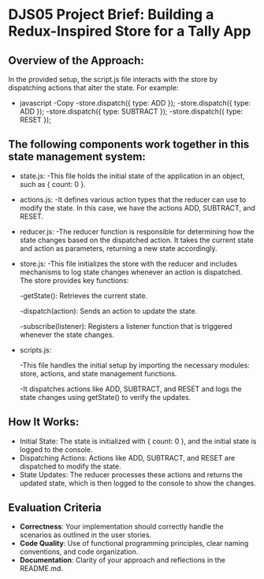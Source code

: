 # DJS05 Project Brief: Building a Redux-Inspired Store for a Tally App

## Overview of the Approach:
In the provided setup, the script.js file interacts with the store by dispatching actions that alter the state. For example:

- javascript
  -Copy
  -store.dispatch({ type: ADD });
  -store.dispatch({ type: ADD });
  -store.dispatch({ type: SUBTRACT });
  -store.dispatch({ type: RESET });

## The following components work together in this state management system:

- state.js:
  -This file holds the initial state of the application in an object, such as { count: 0 }.

- actions.js:
  -It defines various action types that the reducer can use to modify the state. In this case, we have the actions ADD, SUBTRACT, and RESET.

- reducer.js:
  -The reducer function is responsible for determining how the state changes based on the dispatched action. It takes the current state and action as parameters, returning a new state accordingly.

- store.js:
  -This file initializes the store with the reducer and includes mechanisms to log state changes whenever an action is dispatched. The store provides key functions:

   -getState(): Retrieves the current state.

   -dispatch(action): Sends an action to update the state.

   -subscribe(listener): Registers a listener function that is triggered whenever the state changes.

- scripts.js:

  -This file handles the initial setup by importing the necessary modules: store, actions, and state management functions.

  -It dispatches actions like ADD, SUBTRACT, and RESET and logs the state changes using getState() to verify the updates.

## How It Works:

- Initial State: The state is initialized with { count: 0 }, and the initial state is logged to the console. 
- Dispatching Actions: Actions like ADD, SUBTRACT, and RESET are dispatched to modify the state.
- State Updates: The reducer processes these actions and returns the updated state, which is then logged to the console to show the changes.

## Evaluation Criteria
- **Correctness**: Your implementation should correctly handle the scenarios as outlined in the user stories.
- **Code Quality**: Use of functional programming principles, clear naming conventions, and code organization.
- **Documentation**: Clarity of your approach and reflections in the README.md.

